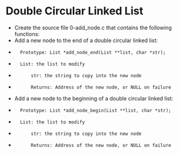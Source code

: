 # Double Circular Linked List
-   Create the source file 0-add_node.c that contains the following functions:
-   Add a new node to the end of a double circular linked list:
-       Prototype: List *add_node_end(List **list, char *str);
-       List: the list to modify
-           str: the string to copy into the new node
-           Returns: Address of the new node, or NULL on failure
-   Add a new node to the beginning of a double circular linked list:
-       Prototype: List *add_node_begin(List **list, char *str);
-       List: the list to modify
-           str: the string to copy into the new node
-           Returns: Address of the new node, or NULL on failure
